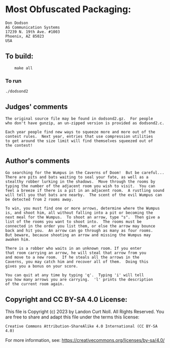 # Most Obfuscated Packaging:

	Don Dodson
	AG Communication Systems
	17239 N. 19th Ave. #1003
	Phoenix, AZ 85023  
	USA

## To build:

        make all

### To run

	./dodsond2

## Judges' comments

    The original source file may be found in dodsond2.gz.  For people
    who don't have gunzip, an un-zipped version is provided as dodsond2.c.

    Each year people find new ways to squeeze more and more out of the
    contest rules.  Next year, entries that use compression utilities
    to get around the size limit will find themselves squeezed out of
    the contest!

## Author's comments

    Go searching for the Wumpus in the Caverns of Doom!  But be careful...
    There are pits and bats waiting to seal your fate, as well as a 
    stealthy robber lurking in the shadows.  Move through the rooms by 
    typing the number of the adjacent room you wish to visit.  You can 
    feel a breeze if there is a pit in an adjacent room.  A rustling sound 
    will tell you that bats are nearby.  The scent of the evil Wumpus can 
    be detected from 2 rooms away.

    To win, you must find one or more arrows, determine where the Wumpus 
    is, and shoot him, all without falling into a pit or becoming the 
    next meal for the Wumpus.  To shoot an arrow, type "s".  Then give a 
    list of the rooms you want to shoot into.  The rooms must be 
    connected in the order you list them, or else the arrow may bounce 
    back and hit you.  An arrow can go through as many as four rooms.  
    But beware, because shooting an arrow and missing the Wumpus may
    awaken him.

    There is a robber who waits in an unknown room. If you enter
    that room carrying an arrow, he will steal that arrow from you
    and move to a new room.  If he steals all the arrows in the
    Caverns, you may catch him and recover all of them.  Doing this
    gives you a bonus on your score.

    You can quit at any time by typing 'q'.  Typing 'i' will tell
    you how many arrows you are carrying.  'l' prints the description
    of the current room again.

## Copyright and CC BY-SA 4.0 License:

This file is Copyright (c) 2023 by Landon Curt Noll.  All Rights Reserved.
You are free to share and adapt this file under the terms this license:

    Creative Commons Attribution-ShareAlike 4.0 International (CC BY-SA 4.0)

For more information, see: https://creativecommons.org/licenses/by-sa/4.0/
